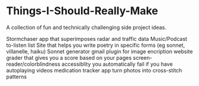 # Things-I-Should-Really-Make
A collection of fun and technically challenging side project ideas.

Stormchaser app that superimposes radar and traffic data
Music/Podcast to-listen list
Site that helps you write poetry in specific forms (eg sonnet, villanelle, haiku)
Sonnet generator
gmail plugin for image encription 
website grader that gives you a score based on your pages screen-reader/colorblindness accessiblity 
  you automatically fail if you have autoplaying videos
medication tracker app
turn photos into cross-stitch patterns
